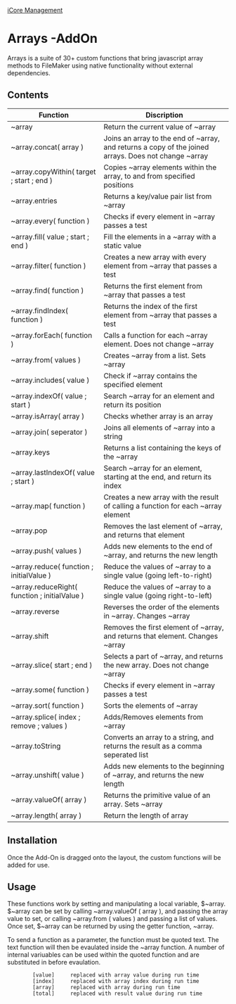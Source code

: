 [iCore Management](https://icoremanagement.com)

# Arrays -AddOn

Arrays is a suite of 30+ custom functions that bring javascript array methods to FileMaker using native functionality without external dependencies.

## Contents

| Function | Discription |
| --- | --- |
| ~array | Return the current value of ~array |
| ~array.concat( array ) | Joins an array to the end of ~array, and returns a copy of the joined arrays. Does not change ~array |
| ~array.copyWithin( target ; start ; end ) | Copies ~array elements within the array, to and from specified positions  |
| ~array.entries | Returns a key/value pair list from ~array |
| ~array.every( function ) | Checks if every element in ~array passes a test |
| ~array.fill( value ; start ; end ) | Fill the elements in a ~array with a static value |
| ~array.filter( function ) | Creates a new array with every element from ~array that passes a test |
| ~array.find( function ) | Returns the first element from ~array that passes a test |
| ~array.findIndex( function ) | Returns the index of the first element from ~array that passes a test |
| ~array.forEach( function ) | Calls a function for each ~array element. Does not change ~array |
| ~array.from( values ) | Creates ~array from a list. Sets ~array |
| ~array.includes( value ) | Check if ~array contains the specified element |
| ~array.indexOf( value ; start ) | Search ~array for an element and return its position |
| ~array.isArray( array ) | Checks whether array is an array |
| ~array.join( seperator ) | Joins all elements of ~array into a string |
| ~array.keys | Returns a list containing the keys of the ~array |
| ~array.lastIndexOf( value ; start ) | Search ~array for an element, starting at the end, and return its index |
| ~array.map( function ) | Creates a new array with the result of calling a function for each ~array element |
| ~array.pop | Removes the last element of ~array, and returns that element |
| ~array.push( values ) | Adds new elements to the end of ~array, and returns the new length |
| ~array.reduce( function ; initialValue ) | Reduce the values of ~array to a single value (going left-to-right) |
| ~array.reduceRight( function ; initialValue ) | Reduce the values of ~array to a single value (going right-to-left) |
| ~array.reverse | Reverses the order of the elements in ~array. Changes ~array |
| ~array.shift | Removes the first element of ~array, and returns that element. Changes ~array |
| ~array.slice( start ; end ) | Selects a part of ~array, and returns the new array. Does not change ~array |
| ~array.some( function ) | Checks if every element in ~array passes a test |
| ~array.sort( function ) | Sorts the elements of ~array |
| ~array.splice( index ; remove ; values ) | Adds/Removes elements from ~array |
| ~array.toString | Converts an array to a string, and returns the result as a comma seperated list |
| ~array.unshift( value ) | Adds new elements to the beginning of ~array, and returns the new length |
| ~array.valueOf( array ) | Returns the primitive value of an array. Sets ~array |
| ~array.length( array ) | Return the length of array |

## Installation

Once the Add-On is dragged onto the layout, the custom functions will be added for use.

## Usage

These functions work by setting and manipulating a local variable, $~array.  $~array can be set by calling ~array.valueOf ( array ), and passing the array value to set, or calling ~array.from ( values ) and passing a list of values.  Once set, $~array can be returned by using the getter function, ~array.

To send a function as a parameter, the function must be quoted text. The text function will then be evaulated inside the ~array function. A number of internal variuables can be used within the quoted function and are substituted in before evaulation.

			[value]		replaced with array value during run time
			[index]		replaced with array index during run time
			[array]		replaced with array during run time
			[total]		replaced with result value during run time


